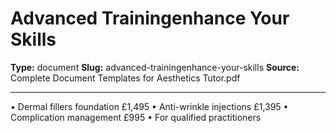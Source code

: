 # Advanced Trainingenhance Your Skills

**Type:** document
**Slug:** advanced-trainingenhance-your-skills
**Source:** Complete Document Templates for Aesthetics Tutor.pdf

---

• Dermal fillers foundation £1,495
• Anti-wrinkle injections £1,395
• Complication management £995
• For qualified practitioners